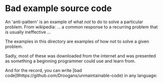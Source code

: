 
Bad example source code
=======================

An 'anti-pattern' is an example of what _not_ to do to solve a particular problem.
From wikipedia:
  ... a common response to a recurring problem that is usually ineffective ...


The examples in this directory are examples of how not to solve a given problem.

Sadly, most of these was downloaded from the internet and was presented as something
a beginning programmer could use and learn from.

And for the record, you can write 
[bad code]9https://github.com/Droogans/unmaintainable-code) in any language:

